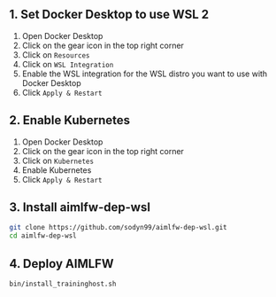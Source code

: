 ## 1. Set Docker Desktop to use WSL 2

1. Open Docker Desktop
2. Click on the gear icon in the top right corner
3. Click on `Resources`
4. Click on `WSL Integration`
5. Enable the WSL integration for the WSL distro you want to use with Docker Desktop
6. Click `Apply & Restart`

## 2. Enable Kubernetes

1. Open Docker Desktop
2. Click on the gear icon in the top right corner
3. Click on `Kubernetes`
4. Enable Kubernetes
5. Click `Apply & Restart`

## 3. Install aimlfw-dep-wsl

```bash
git clone https://github.com/sodyn99/aimlfw-dep-wsl.git
cd aimlfw-dep-wsl
```

## 4. Deploy AIMLFW

```bash
bin/install_traininghost.sh
```